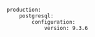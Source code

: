 <!-- layout:code post: 2044-02-13-pg-replication-version_when-you-initiate-replica -->

```

production:
    postgresql:
        configuration:
            version: 9.3.6

```
